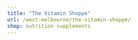 ```yaml
---
title: "The Vitamin Shoppe"
url: /west-melbourne/the-vitamin-shoppe/
shop: nutrition supplements
---
```

